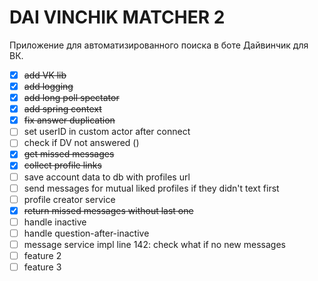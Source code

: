 # DAI VINCHIK MATCHER 2

Приложение для автоматизированного поиска в боте Дайвинчик для ВК.


- [x] ~~add VK lib~~
- [x] ~~add logging~~
- [x] ~~add long poll spectator~~
- [x] ~~add spring context~~
- [x] ~~fix answer duplication~~
- [ ] set userID in custom actor after connect
- [ ] check if DV not answered ()
- [x] ~~get missed messages~~
- [x] ~~collect profile links~~
- [ ] save account data to db with profiles url
- [ ] send messages for mutual liked profiles if they didn't text first
- [ ] profile creator service
- [x] ~~return missed messages without last one~~
- [ ] handle inactive
- [ ] handle question-after-inactive
- [ ] message service impl line 142: check what if no new messages
- [ ] feature 2
- [ ] feature 3